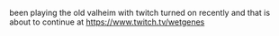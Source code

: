 been playing the old valheim with twitch turned on recently and that is about to continue at https://www.twitch.tv/wetgenes